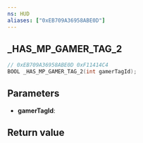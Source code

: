 ```yaml
---
ns: HUD
aliases: ["0xEB709A36958ABE0D"]
---
```

## _HAS_MP_GAMER_TAG_2

```c
// 0xEB709A36958ABE0D 0xF11414C4
BOOL _HAS_MP_GAMER_TAG_2(int gamerTagId);
```


## Parameters
* **gamerTagId**: 

## Return value
